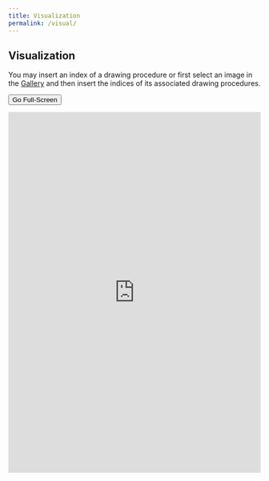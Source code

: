 ```yaml
---
title: Visualization
permalink: /visual/
---
```


## Visualization
You may insert an index of a drawing procedure or first select an image in the [Gallery](/hexagonsDemo/gallery) and then insert the indices of its associated drawing procedures. 

<button id="full_screen" type="button" class="btn btn-primary btn-sm" onclick="fullScreen()">Go Full-Screen</button>

<iframe id="data_visualization" src="https://nlp.biu.ac.il/~royi/hexagon-paper-visualization/#/main" title="Dataset Visualization" style="width:100%; height:720px; border:none;"></iframe>

<script>
    function fullScreen() {
        var url = document.getElementById('data_visualization').src;
        window.open(url, '_blank');
        
        }       
    
</script>
